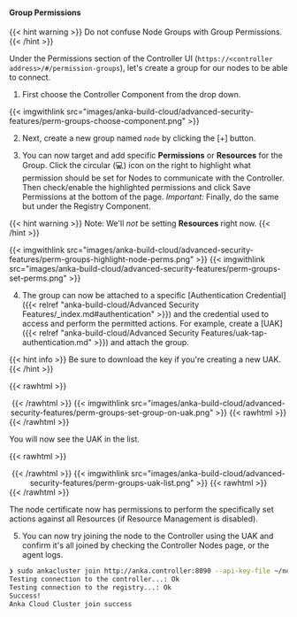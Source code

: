 ---
---

#### Group Permissions

{{< hint warning >}}
Do not confuse Node Groups with Group Permissions.
{{< /hint >}}

Under the Permissions section of the Controller UI (`https://<controller address>/#/permission-groups`), let's create a group for our nodes to be able to connect.

1. First choose the Controller Component from the drop down.

{{< imgwithlink src="images/anka-build-cloud/advanced-security-features/perm-groups-choose-component.png" >}}

2. Next, create a new group named `node` by clicking the [+] button.

3. You can now target and add specific **Permissions** or **Resources** for the Group. Click the circular (💻) icon on the right to highlight what permission should be set for Nodes to communicate with the Controller. Then check/enable the highlighted permissions and click Save Permissions at the bottom of the page. *Important:* Finally, do the same but under the Registry Component.

{{< hint warning >}}
Note: We'll *not* be setting **Resources** right now.
{{< /hint >}}

{{< imgwithlink src="images/anka-build-cloud/advanced-security-features/perm-groups-highlight-node-perms.png" >}}
{{< imgwithlink src="images/anka-build-cloud/advanced-security-features/perm-groups-set-perms.png" >}}

4. The group can now be attached to a specific [Authentication Credential]({{< relref "anka-build-cloud/Advanced Security Features/_index.md#authentication" >}}) and the credential used to access and perform the permitted actions. For example, create a [UAK]({{< relref "anka-build-cloud/Advanced Security Features/uak-tap-authentication.md" >}}) and attach the group.

{{< hint info >}}
Be sure to download the key if you're creating a new UAK.
{{< /hint >}}

{{< rawhtml >}}<center>{{< /rawhtml >}}
{{< imgwithlink src="images/anka-build-cloud/advanced-security-features/perm-groups-set-group-on-uak.png" >}}
{{< rawhtml >}}</center>{{< /rawhtml >}}

You will now see the UAK in the list.

{{< rawhtml >}}<center>{{< /rawhtml >}}
{{< imgwithlink src="images/anka-build-cloud/advanced-security-features/perm-groups-uak-list.png" >}}
{{< rawhtml >}}</center>{{< /rawhtml >}}

The node certificate now has permissions to perform the specifically set actions against all Resources (if Resource Management is disabled).

5. You can now try joining the node to the Controller using the UAK and confirm it's all joined by checking the Controller Nodes page, or the agent logs.

```bash
❯ sudo ankacluster join http://anka.controller:8090 --api-key-file ~/node.cer --api-key-id "node"
Testing connection to the controller...: Ok
Testing connection to the registry...: Ok
Success!
Anka Cloud Cluster join success
```

<!-- 
### Controller Permissions

| Permission | Description |
| --- | --- |
| **Instances** |  |
| `list_vms` | gives the user permission to list vms |
| `start_vm` | gives the user permission to start vm |
| `terminate_vm` | gives the user permission to terminate vm |
| **Registry** | |
| `get_registry_files` | gives the user permission to get registry files (logs) |
| `view_logs` | gives the user permission to view log files in dashboard |
| `get_registry_disk_info` | gives the user permission to get registry disk info |
| `registry_list` | gives the user permission to list vms on registry |
| `registry_delete` | gives the user permission to registry delete |
| **Nodes** | |
| `list_nodes` | gives the user permission to list nodes |
| `delete_node` | gives the user permission to delete node |
| `change_node_config` | gives the user permission to change node configuration |
| **Node Groups** | |
| `create_group` | gives the user permission to create node groups |
| `get_groups` | gives the user permission to view node groups |
| `delete_group` | gives the user permission to delete node groups |
| `update_group` | gives the user permission to update node groups |
| `add_node_to_group` | gives the user permission to add a node to a node group |
| `remove_group_from_node` | gives the user permission to remove a node from node group |
| **Distribute VMs** | |
| `registry_distribute` | gives the user permission to distribute vms from registry |
| `registry_distribute_status` | gives the user permission to view distribution statuses |
| **Config** | |
| `change_config` | gives the user permission to change global configuration |
| `get_config` | gives the user permission to view global configuration |
| **Permissions and groups** | |
| `view_permissions` | gives the user permission to view the list of available permissions |
| `view_prmission_groups` | gives the user permission to view Group Permissions |
| `update_permission_groups` | gives the user permission to update Group Permissions |
| `delete_permission_groups` | gives the user permission to delete Group Permissions |

### Registry Permissions

| Permission | Description |
| --- | --- |
| **Information about Registry** | |
| `index` | gives the user permission to view the registry index (welcome html file) |
| `get_disk_info` | gives the user permission to get disk info |
| **List VMs** | |
| `list_vms` | gives the user permission to list vms |
| **Push VMs** | |
| `head_push_vm` | gives the user permission to “negotiate” a push (understand which files exists on the server and which files need to be sent) |
| `push_vm` | gives the user permission to push vm and create new vms or tags |
| **Pull VMs** | |
| `pull_vm` | gives the user permission to get a pull vm request (list of files needed for download and their paths) |
| `download_vm` | gives the user permission to download vm files (as given by pull_vm) |
| **Delete VMs** | |
| `delete_vm` | gives the user permission to delete a vm |
| `revert` | gives the user permission to revert vm versions |
| **File Server** | |
| `upload_file` | gives the user permission to upload a file |
| `download_file` | gives the user permission to download a file |
| **Log Server** | |
| `get_streamer` | gives the user permission to get an html streamer page (for logs) |
| `stream_log` | gives the user permission to stream a log file (as given by get_streamer) |
| `get_log_archive` | gives the user permission to download a log archive (tar.gz) |
| `send_log_event` | gives the user permission to send log events (only applies specifically to eventLog) |
| `send_log` | gives the user permission to send a log file row |
| **Permissions and groups** | |
| `view_permissions` | gives the user permission to view the list of available permissions |
| `view_prmission_groups` | gives the user permission to view Group Permissions |
| `update_permission_groups` | gives the user permission to update Group Permissions |
| `delete_permission_groups` | gives the user permission to delete Group Permissions | -->